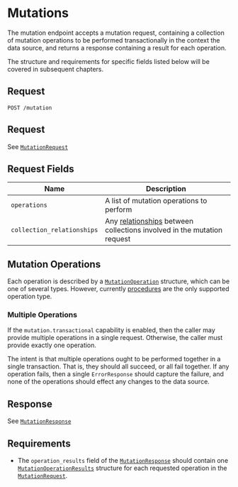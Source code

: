 # Mutations

The mutation endpoint accepts a mutation request, containing a collection of mutation operations to be performed transactionally in the context the data source, and returns a response containing a result for each operation.

The structure and requirements for specific fields listed below will be covered in subsequent chapters.

## Request

```
POST /mutation
```

## Request

See [`MutationRequest`](../../reference/types.md#mutationrequest)

## Request Fields

| Name | Description |
|------|-------------|
| `operations` | A list of mutation operations to perform |
| `collection_relationships` | Any [relationships](../queries/relationships.md) between collections involved in the mutation request |

## Mutation Operations

Each operation is described by a [`MutationOperation`](../../reference/types.md#mutationoperation) structure, which can be one of several types. However, currently [procedures](./procedures.md) are the only supported operation type.

### Multiple Operations

If the `mutation.transactional` capability is enabled, then the caller may provide multiple operations in a single request.
Otherwise, the caller must provide exactly one operation.

The intent is that multiple operations ought to be performed together in a single transaction.
That is, they should all succeed, or all fail together. If any operation fails, then a single `ErrorResponse` should capture
the failure, and none of the operations should effect any changes to the data source.

## Response

See [`MutationResponse`](../../reference/types.md#mutationresponse)

## Requirements

- The `operation_results` field of the [`MutationResponse`](../../reference/types.md#mutationresponse) should contain one [`MutationOperationResults`](../../reference/types.md#mutationoperationresults) structure for each requested operation in the [`MutationRequest`](../../reference/types.md#mutationrequest).